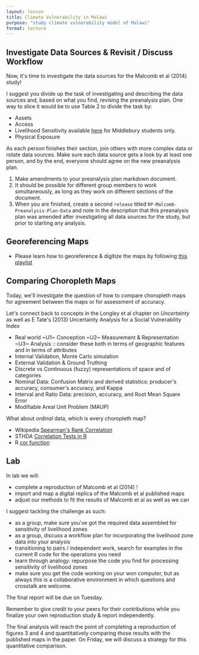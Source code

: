 ```yaml
---
layout: lesson
title: Climate Vulnerability in Malawi
purpose: "study climate vulnerability model of Malawi"
format: lecture
---
```


## Investigate Data Sources & Revisit / Discuss Workflow

Now, it's time to investigate the data sources for the Malcomb et al (2014) study!

I suggest you divide up the task of investigating and describing the data sources and, based on what you find, revising the preanalysis plan. One way to slice it would be to use Table 2 to divide the task by:

- Assets
- Access
- Livelihood Sensitivity available [here](https://drive.google.com/file/d/1RKVGitv4HxFuCylYps-gGkt6OK4oAjJa/view?usp=sharing) for Middlebury students only.
- Physical Exposure

As each person finishes their section, join others with more complex data or rotate data sources. Make sure each data source gets a look by at least one person, and by the end, everyone should agree on the new preanalysis plan.

1. Make amendments to your preanalysis plan markdown document.
1. It should be possible for different group members to work simultaneously, as long as they work on different sections of the document.
1. When you are finished, create a second `release` titled `RP-Malcomb-Preanalysis-Plan-Data` and note in the description that this preanalysis plan was amended after investigating all data sources for the study, but prior to starting any analysis.

## Georeferencing Maps

- Please learn how to georeference & digitize the maps by following [this playlist](https://midd.hosted.panopto.com/Panopto/Pages/Sessions/List.aspx?folderID=9e5891dc-42ab-405e-833b-ad0c0154f900)

## Comparing Choropleth Maps

Today, we'll investigate the question of how to compare choropleth maps for agreement between the maps or for assessment of accuracy.

Let's connect back to concepts in the Longley et al chapter on *Uncertainty* as well as E Tate's (2013) Uncertainty Analysis for a Social Vulnerability Index

- Real world ~U1~ Conception ~U2~ Measurement & Representation ~U3~ Analysis :: consider these both in terms of geographic features and in terms of attributes
- Internal Validation, Monte Carlo simulation
- External Validation & Ground Truthing
- Discrete vs Continuous (fuzzy) representations of space and of categories
- Nominal Data: Confusion Matrix and derived statistics: producer's accuracy, consumer's accuracy, and Kappa
- Interval and Ratio Data: precision, accuracy, and Root Mean Square Error
- Modifiable Areal Unit Problem (MAUP)

What about *ordinal* data, which is every choropleth map?

- Wikipedia [Spearman's Rank Correlation](https://en.wikipedia.org/wiki/Spearman%27s_rank_correlation_coefficient)
- STHDA [Correlation Tests in R](http://www.sthda.com/english/wiki/correlation-test-between-two-variables-in-r)
- R [cor function](https://www.rdocumentation.org/packages/stats/versions/3.6.2/topics/cor)

## Lab

In lab we will:
- complete a reproduction of Malcomb et al (2014) !
- import and map a digital replica of the Malcomb et al published maps
- adjust our methods to fit the results of Malcomb et al as well as we can

I suggest tackling the challenge as such:
- as a group, make sure you've got the required data assembled for sensitivity of livelihood zones
- as a group, discuss a workflow plan for incorporating the livelihood zone data into your analysis
- transitioning to pairs / independent work, search for examples in the current R code for the operations you need
- learn through analogy: repurpose the code you find for processing sensitivity of livelihood zones
- make sure you get the code working on your won computer, but as always this is a collaborative environment in which questions and crosstalk are welcome.

The final report will be due on Tuesday.

Remember to give credit to your peers for their contributions while you finalize your own reproduction study & report independently.

The final analysis will reach the point of completing a reproduction of figures 3 and 4 and quantitatively comparing those results with the published maps in the paper. On Friday, we will discuss a strategy for this quantitative comparison.
